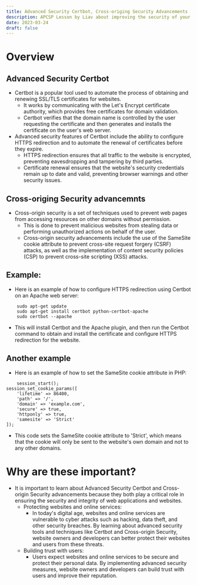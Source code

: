 ```yaml
---
title: Advanced Security Certbot, Cross-origing Security Advancements
description: APCSP Lesson by Liav about improving the security of your site.
date: 2023-03-24
draft: false
---
```


# Overview 

## Advanced Security Certbot
- Certbot is a popular tool used to automate the process of obtaining and renewing SSL/TLS certificates for websites.
    -  It works by communicating with the Let's Encrypt certificate authority, which provides free certificates for domain validation. 
    - Certbot verifies that the domain name is controlled by the user requesting the certificate and then generates and installs the certificate on the user's web server.
- Advanced security features of Certbot include the ability to configure HTTPS redirection and to automate the renewal of certificates before they expire. 
    - HTTPS redirection ensures that all traffic to the website is encrypted, preventing eavesdropping and tampering by third parties. 
    - Certificate renewal ensures that the website's security credentials remain up to date and valid, preventing browser warnings and other security issues.

## Cross-origing Security advancemnts
- Cross-origin security is a set of techniques used to prevent web pages from accessing resources on other domains without permission. 
    - This is done to prevent malicious websites from stealing data or performing unauthorized actions on behalf of the user. 
    - Cross-origin security advancements include the use of the SameSite cookie attribute to prevent cross-site request forgery (CSRF) attacks, as well as the implementation of content security policies (CSP) to prevent cross-site scripting (XSS) attacks.

## Example:
- Here is an example of how to configure HTTPS redirection using Certbot on an Apache web server:

```
    sudo apt-get update
    sudo apt-get install certbot python-certbot-apache
    sudo certbot --apache
```

- This will install Certbot and the Apache plugin, and then run the Certbot command to obtain and install the certificate and configure HTTPS redirection for the website.

## Another example
- Here is an example of how to set the SameSite cookie attribute in PHP:

```
    session_start();
session_set_cookie_params([
    'lifetime' => 86400,
    'path' => '/',
    'domain' => 'example.com',
    'secure' => true,
    'httponly' => true,
    'samesite' => 'Strict'
]);

```

- This code sets the SameSite cookie attribute to 'Strict', which means that the cookie will only be sent to the website's own domain and not to any other domains.


# Why are these important?
- It is important to learn about Advanced Security Certbot and Cross-origin Security advancements because they both play a critical role in ensuring the security and integrity of web applications and websites.
    - Protecting websites and online services: 
        - In today's digital age, websites and online services are vulnerable to cyber attacks such as hacking, data theft, and other security breaches. By learning about advanced security tools and techniques like Certbot and Cross-origin Security, website owners and developers can better protect their websites and users from these threats.
    - Building trust with users: 
        - Users expect websites and online services to be secure and protect their personal data. By implementing advanced security measures, website owners and developers can build trust with users and improve their reputation.